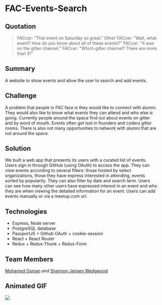 # FAC-Events-Search

Quotation
---
> FACcer: "That event on Saturday so great."
> Other FACcer: "Wait, what event? How do you know about all of these events?"
> FACcer: "It was on the gitter channel."
> FACcer: "Which gitter channel? There are more than 5!"

Summary
---

A website to show events and allow the user to search and add events. 

Challenge
---
A problem that people in FAC face is they would like to connect with alumni. They would also like to know what events they can attend and who else is going. Currently people around the space find out about events on gitter and by word of mouth. Events often get lost in founders and coders gitter rooms. There is also not many opportunities to network with alumni that are not around the space.

Solution
---
We built a web app that presents its users with a curated list of events. Users sign in through GitHub (using OAuth) to access the app. They can view events according to several filters: those hosted by select organizations, those they have express interested in attending, events sorted by popularity. They can also filter by date and search term. Users can see how many other users have expressed interest in an event and who they are when viewing the detailed information for an event. Users can add events manually or via a meetup.com url.

Technologies
---
- Express, Node server
- PostgreSQL database
- PassportJS + Github OAuth + cookie-session
- React + React Router
- Redux + Redux-Thunk + Redux-Form

Team Members
---
[Mohamed Osman](https://github.com/trc5019) and [Shannon Jensen Wedgwood](https://github.com/shannonjensen)

Animated GIF
---
![](https://i.imgur.com/3oBolXC.gif)

